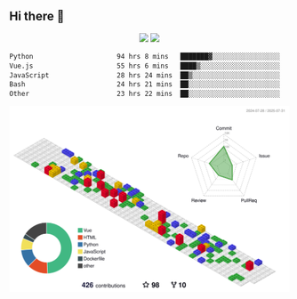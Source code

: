 ## Hi there 👋
<div align="center">
<span>  </span>
<img height="170px" src="https://github-readme-stats.vercel.app/api?username=bigQY&show_icons=true&count_private==true&v=3" /><span>        </span><img height="170px" src="https://github-readme-stats.vercel.app/api/top-langs/?username=bigQY&layout=compact&langs_count=8&hide=html&v=3" />
<span>  </span>
</div>
<div align="center">

<!--START_SECTION:waka-->

```txt
Python                     94 hrs 8 mins   ███████▓░░░░░░░░░░░░░░░░░   30.52 %
Vue.js                     55 hrs 6 mins   ████▒░░░░░░░░░░░░░░░░░░░░   17.87 %
JavaScript                 28 hrs 24 mins  ██▒░░░░░░░░░░░░░░░░░░░░░░   09.21 %
Bash                       24 hrs 21 mins  ██░░░░░░░░░░░░░░░░░░░░░░░   07.90 %
Other                      23 hrs 22 mins  ██░░░░░░░░░░░░░░░░░░░░░░░   07.58 %
```

<!--END_SECTION:waka-->
</div>

![](./profile-3d-contrib/profile-gitblock.svg)

